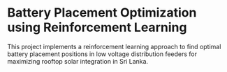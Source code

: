 # Battery Placement Optimization using Reinforcement Learning

This project implements a reinforcement learning approach to find optimal battery placement positions in low voltage distribution feeders for maximizing rooftop solar integration in Sri Lanka.